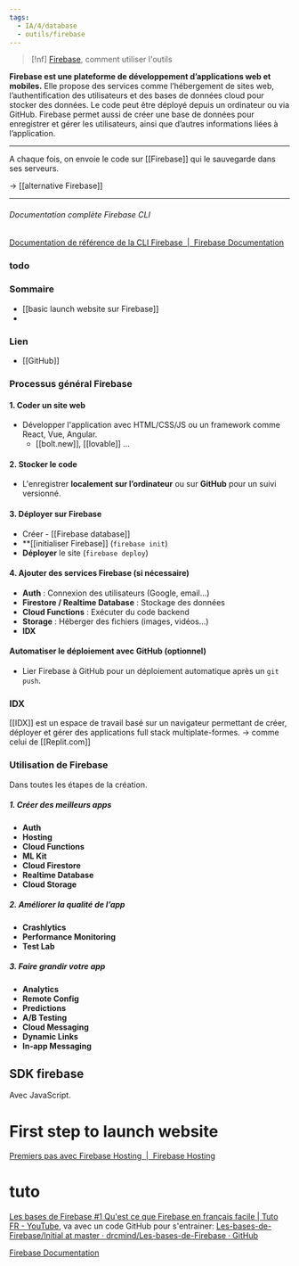 ```yaml
---
tags:
  - IA/4/database
  - outils/firebase
---
```

> [!nf] [Firebase](https://firebase.google.com/), comment utiliser l'outils


**Firebase est une plateforme de développement d’applications web et mobiles.** Elle propose des services comme l’hébergement de sites web, l’authentification des utilisateurs et des bases de données cloud pour stocker des données. Le code peut être déployé depuis un ordinateur ou via GitHub. Firebase permet aussi de créer une base de données pour enregistrer et gérer les utilisateurs, ainsi que d’autres informations liées à l’application.




---

A chaque fois, on envoie le code sur [[Firebase]] qui le sauvegarde dans ses serveurs. 

-> [[alternative Firebase]]

----
###### Documentation complète Firebase CLI
[Documentation de référence de la CLI Firebase  |  Firebase Documentation](https://firebase.google.com/docs/cli?hl=fr)

### todo

### Sommaire
- [[basic launch website sur Firebase]]
- 

### Lien
- [[GitHub]]


### Processus général Firebase
#### **1. Coder un site web**
- Développer l'application avec HTML/CSS/JS ou un framework comme React, Vue, Angular.
	- [[bolt.new]], [[lovable]] ...

#### **2. Stocker le code**
- L'enregistrer **localement sur l’ordinateur** ou sur **GitHub** pour un suivi versionné.

#### **3. Déployer sur Firebase**
- Créer - [[Firebase database]] 
- **[[initialiser Firebase]] (`firebase init`)
- **Déployer** le site (`firebase deploy`)

#### **4. Ajouter des services Firebase (si nécessaire)**
- **Auth** : Connexion des utilisateurs (Google, email...)
- **Firestore / Realtime Database** : Stockage des données
- **Cloud Functions** : Exécuter du code backend
- **Storage** : Héberger des fichiers (images, vidéos...)
- **IDX**

#### **Automatiser le déploiement avec GitHub (optionnel)**

- Lier Firebase à GitHub pour un déploiement automatique après un `git push`.

### IDX
[[IDX]] est un espace de travail basé sur un navigateur permettant de créer, déployer et gérer des applications full stack multiplate-formes.
-> comme celui de [[Replit.com]]

### Utilisation de Firebase
Dans toutes les étapes de la création.
##### **1. Créer des meilleurs apps**
- **Auth**
- **Hosting**
- **Cloud Functions**
- **ML Kit**
- **Cloud Firestore**
- **Realtime Database**
- **Cloud Storage**


##### **2. Améliorer la qualité de l’app**
- **Crashlytics**
- **Performance Monitoring**
- **Test Lab**

##### **3. Faire grandir votre app**
- **Analytics**
- **Remote Config**
- **Predictions**
- **A/B Testing**
- **Cloud Messaging**
- **Dynamic Links**
- **In-app Messaging**

## SDK firebase
Avec JavaScript. 


# First step to launch website
[Premiers pas avec Firebase Hosting  |  Firebase Hosting](https://firebase.google.com/docs/hosting/quickstart?hl=fr)

# tuto
[Les bases de Firebase #1 Qu'est ce que Firebase en français facile | Tuto FR - YouTube](https://www.youtube.com/watch?v=YM8mV1ptuUY&list=PLT2KSPhMMiqp0jwqSCKaOjJHjl8ZFS2tI), va avec un code GitHub pour s'entrainer: [Les-bases-de-Firebase/Initial at master · drcmind/Les-bases-de-Firebase · GitHub](https://github.com/drcmind/Les-bases-de-Firebase/tree/master/Initial)

[Firebase Documentation](https://firebase.google.com/docs?authuser=0)